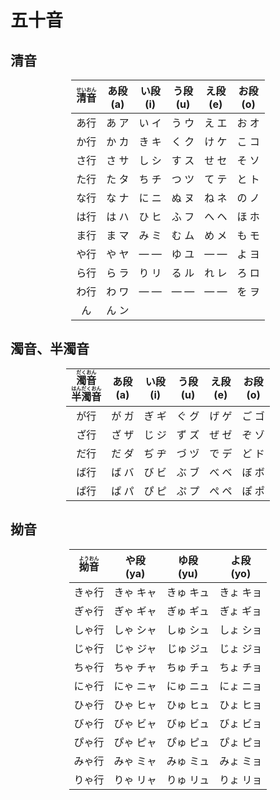 # 五十音

<!-- 
<ruby><rt></rt></ruby>
-->

## 清音

<div style="width: fit-content; margin: 0 auto;">

| <ruby>清音<rt>せいおん</rt></ruby> | あ段<br>(a) | い段<br>(i) | う段<br>(u) | え段<br>(e) | お段<br>(o) |
|:-----:|:---:|:---:|:---:|:---:|:---:|
| あ行 | あ ア | い イ | う ウ | え エ | お オ |
| か行 | か カ | き キ | く ク | け ケ | こ コ |
| さ行 | さ サ | し シ | す ス | せ セ | そ ソ |
| た行 | た タ | ち チ | つ ツ | て テ | と ト |
| な行 | な ナ | に ニ | ぬ ヌ | ね ネ | の ノ |
| は行 | は ハ | ひ ヒ | ふ フ | へ ヘ | ほ ホ |
| ま行 | ま マ | み ミ | む ム | め メ | も モ |
| や行 | や ヤ | ― ― | ゆ ユ | ― ― | よ ヨ |
| ら行 | ら ラ | り リ | る ル | れ レ | ろ ロ |
| わ行 | わ ワ | ― ― | ― ― | ― ― | を ヲ |
| ん | ん ン | | | | |

</div>

## 濁音、半濁音

<div style="width: fit-content; margin: 0 auto;">

| <ruby>濁音<rt>だくおん</rt></ruby><br><ruby>半濁音<rt>はんだくおん</rt></ruby> | あ段<br>(a) | い段<br>(i) | う段<br>(u) | え段<br>(e) | お段<br>(o) |
|:-----:|:---:|:---:|:---:|:---:|:---:|
| が行 | が ガ | ぎ ギ | ぐ グ | げ ゲ | ご ゴ |
| ざ行 | ざ ザ | じ ジ | ず ズ | ぜ ゼ | ぞ ゾ |
| だ行 | だ ダ | ぢ ヂ | づ ヅ | で デ | ど ド |
| ば行 | ば バ | び ビ | ぶ ブ | べ ベ | ぼ ボ |
| ぱ行 | ぱ パ | ぴ ピ | ぷ プ | ぺ ペ | ぽ ポ |

</div>

## 拗音

<div style="width: fit-content; margin: 0 auto;">

| <ruby>拗音<rt>ようおん</rt></ruby> | や段<br>(ya) | ゆ段<br>(yu) | よ段<br>(yo) |
|:-----:|:-------------:|:-------------:|:-------------:|
| きゃ行 | きゃ キャ | きゅ キュ | きょ キョ |
| ぎゃ行 | ぎゃ ギャ | ぎゅ ギュ | ぎょ ギョ |
| しゃ行 | しゃ シャ | しゅ シュ | しょ ショ |
| じゃ行 | じゃ ジャ | じゅ ジュ | じょ ジョ |
| ちゃ行 | ちゃ チャ | ちゅ チュ | ちょ チョ |
| にゃ行 | にゃ ニャ | にゅ ニュ | にょ ニョ |
| ひゃ行 | ひゃ ヒャ | ひゅ ヒュ | ひょ ヒョ |
| びゃ行 | びゃ ビャ | びゅ ビュ | びょ ビョ |
| ぴゃ行 | ぴゃ ピャ | ぴゅ ピュ | ぴょ ピョ |
| みゃ行 | みゃ ミャ | みゅ ミュ | みょ ミョ |
| りゃ行 | りゃ リャ | りゅ リュ | りょ リョ |

</div>